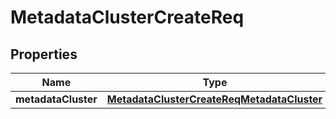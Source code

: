 # MetadataClusterCreateReq

## Properties
Name | Type | Description | Notes
------------ | ------------- | ------------- | -------------
**metadataCluster** | [**MetadataClusterCreateReqMetadataCluster**](MetadataClusterCreateReqMetadataCluster.md) |  |  [optional]
